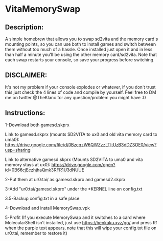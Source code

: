 # VitaMemorySwap

## Description:

A simple homebrew that allows you to swap sd2vita and the memory card's mounting points, so you can use both to install games and switch between them without too much of a hassle.
Once installed just open it and in less than half a minute you'll be using the other memory card/sd2vita. Note that each swap restarts your console, so save your progress before switching.

## DISCLAIMER:

It's not my problem if your console explodes or whatever, if you don't trust this just check the 4 lines of code and compile by yourself.
Feel free to DM me on twitter @TheKlanc for any question/problem you might have :D

## Instructions:

1-Download both gamesd.skprx

Link to gamesd.skprx (mounts SD2VITA to ux0 and old vita memory card to uma0):
https://drive.google.com/file/d/0BzcqzW6QWZzzLTItUzB3dDZ3OE0/view?usp=sharing

Link to alternative gamesd.skprx (Mounts SD2VITA to uma0 and vita memory stays at ux0):
https://drive.google.com/open?id=0B66cjEczhjhaQmk3RFR1U3dNUUE

2-Put them at ur0:tai/ as gamesd.skprx and gamesd2.skprx

3-Add "ur0:tai/gamesd.skprx" under the *KERNEL line on config.txt

3.5-Backup config.txt in a safe place

4-Download and install MemorySwap.vpk

5-Profit (If you execute MemorySwap and it switches to a card where MolecularShell isn't installed, just use https://henkaku.xyz/go/ and press R1 when the purple text appears, note that this will wipe your config.txt file on ur0:tai, remember to restore it)
